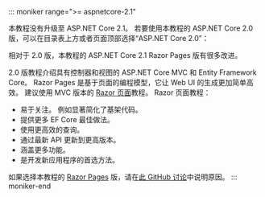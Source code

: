 ::: moniker range=">= aspnetcore-2.1"

本教程没有升级至 ASP.NET Core 2.1。 若要使用本教程的 ASP.NET Core 2.0 版，可以在目录表上方或者页面顶部选择“ASP.NET Core 2.0”：

相对于 2.0 版，本教程的 ASP.NET Core 2.1 Razor Pages 版有很多改进。

2.0 版教程介绍具有控制器和视图的 ASP.NET Core MVC 和 Entity Framework Core。 Razor Pages 是基于页面的编程模型，它让 Web UI 的生成更加简单高效。 建议使用 MVC 版本的 [Razor 页面](xref:data/ef-rp/intro)教程。 Razor 页面教程：

* 易于关注。 例如显著简化了基架代码。
* 提供更多 EF Core 最佳做法。
* 使用更高效的查询。
* 通过最新 API 更新到更高版本。
* 涵盖更多功能。
* 是开发新应用程序的首选方法。

如果选择本教程的 [Razor Pages](xref:data/ef-rp/intro) 版，请在[此 GitHub 讨论](https://github.com/aspnet/Docs/issues/6146)中说明原因。
::: moniker-end
